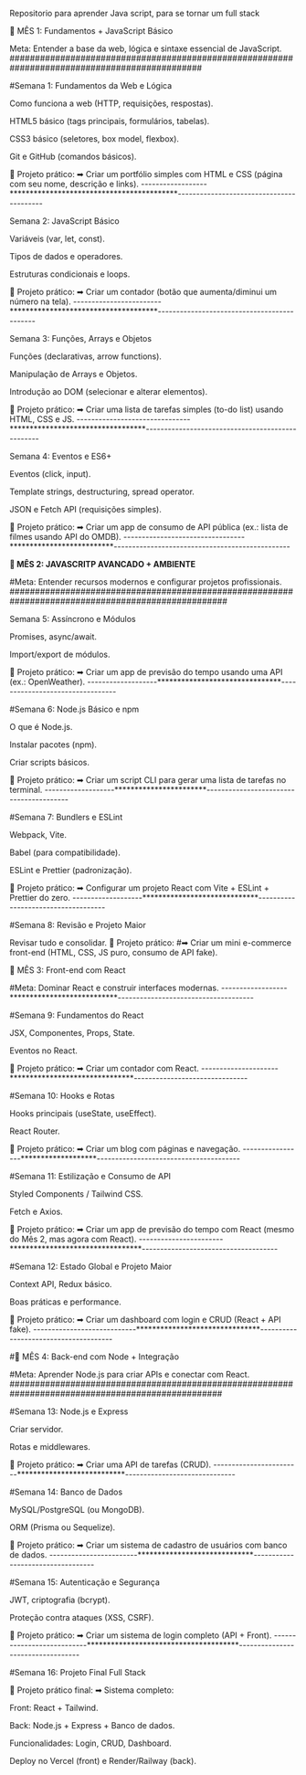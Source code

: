 Repositorio para aprender Java script, para se tornar um full stack 

📌 MÊS 1: Fundamentos + JavaScript Básico

Meta: Entender a base da web, lógica e sintaxe essencial de JavaScript.
##############################################################################################

#Semana 1: Fundamentos da Web e Lógica

Como funciona a web (HTTP, requisições, respostas).

HTML5 básico (tags principais, formulários, tabelas).

CSS3 básico (seletores, box model, flexbox).

Git e GitHub (comandos básicos).

📌 Projeto prático:
➡ Criar um portfólio simples com HTML e CSS (página com seu nome, descrição e links).
------------------******************************************-----------------------------------------

Semana 2: JavaScript Básico

Variáveis (var, let, const).

Tipos de dados e operadores.

Estruturas condicionais e loops.

📌 Projeto prático:
➡ Criar um contador (botão que aumenta/diminui um número na tela).
------------------------*************************************--------------------------------------------

Semana 3: Funções, Arrays e Objetos

Funções (declarativas, arrow functions).

Manipulação de Arrays e Objetos.

Introdução ao DOM (selecionar e alterar elementos).

📌 Projeto prático:
➡ Criar uma lista de tarefas simples (to-do list) usando HTML, CSS e JS.
-------------------------------**********************************-------------------------------------------------

Semana 4: Eventos e ES6+

Eventos (click, input).

Template strings, destructuring, spread operator.

JSON e Fetch API (requisições simples).

📌 Projeto prático:
➡ Criar um app de consumo de API pública (ex.: lista de filmes usando API do OMDB).
---------------------------------**************************------------------------------------------------

**📌 MÊS 2: JAVASCRITP AVANCADO + AMBIENTE**

#Meta: Entender recursos modernos e configurar projetos profissionais.
###################################################################################################


Semana 5: Assíncrono e Módulos

Promises, async/await.

Import/export de módulos.

📌 Projeto prático:
➡ Criar um app de previsão do tempo usando uma API (ex.: OpenWeather).
-------------------*******************************---------------------------------

#Semana 6: Node.js Básico e npm

O que é Node.js.

Instalar pacotes (npm).

Criar scripts básicos.

📌 Projeto prático:
➡ Criar um script CLI para gerar uma lista de tarefas no terminal.
-------------------***********************----------------------------------------

#Semana 7: Bundlers e ESLint

Webpack, Vite.

Babel (para compatibilidade).

ESLint e Prettier (padronização).

📌 Projeto prático:
➡ Configurar um projeto React com Vite + ESLint + Prettier do zero.
-------------------*****************************------------------------------------

#Semana 8: Revisão e Projeto Maior

Revisar tudo e consolidar.
📌 Projeto prático:
#➡ Criar um mini e-commerce front-end (HTML, CSS, JS puro, consumo de API fake).

📌 MÊS 3: Front-end com React

#Meta: Dominar React e construir interfaces modernas.
------------------***************************-------------------------------------

#Semana 9: Fundamentos do React

JSX, Componentes, Props, State.

Eventos no React.

📌 Projeto prático:
➡ Criar um contador com React.
---------------------*******************************-------------------------------

#Semana 10: Hooks e Rotas

Hooks principais (useState, useEffect).

React Router.

📌 Projeto prático:
➡ Criar um blog com páginas e navegação.
-----------------*******************---------------------------------------

#Semana 11: Estilização e Consumo de API

Styled Components / Tailwind CSS.

Fetch e Axios.

📌 Projeto prático:
➡ Criar um app de previsão do tempo com React (mesmo do Mês 2, mas agora com React).
-----------------------*********************************-------------------------------------

#Semana 12: Estado Global e Projeto Maior

Context API, Redux básico.

Boas práticas e performance.

📌 Projeto prático:
➡ Criar um dashboard com login e CRUD (React + API fake).
----------------------------*******************************--------------------------------------

#📌 MÊS 4: Back-end com Node + Integração

#Meta: Aprender Node.js para criar APIs e conectar com React.
##################################################################################################

#Semana 13: Node.js e Express

Criar servidor.

Rotas e middlewares.

📌 Projeto prático:
➡ Criar uma API de tarefas (CRUD).
------------------------***************************------------------------------

#Semana 14: Banco de Dados

MySQL/PostgreSQL (ou MongoDB).

ORM (Prisma ou Sequelize).

📌 Projeto prático:
➡ Criar um sistema de cadastro de usuários com banco de dados.
------------------------*****************************----------------------------------

#Semana 15: Autenticação e Segurança

JWT, criptografia (bcrypt).

Proteção contra ataques (XSS, CSRF).

📌 Projeto prático:
➡ Criar um sistema de login completo (API + Front).
---------------------------**************************************----------------------------------

#Semana 16: Projeto Final Full Stack

📌 Projeto prático final:
➡ Sistema completo:

Front: React + Tailwind.

Back: Node.js + Express + Banco de dados.

Funcionalidades: Login, CRUD, Dashboard.

Deploy no Vercel (front) e Render/Railway (back).
